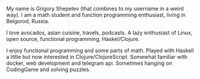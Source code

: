 My name is Grigory Shepelev (that combines to my username in a weird way). I am a math student and function programming enthusiast, living in Belgorod, Russia. 

I love avocados, asian cuisine, travels, podcasts. A lazy enthusiast of Linux, open source, functional programming, Haskel/Clojure.  

I enjoy functional programming and some parts of math. Played with Haskell a little but now interested in Clojure/ClojureScript. Somewhat familiar with docker, web development and telegram api. Sometimes hanging on CodingGame and solving puzzles.
